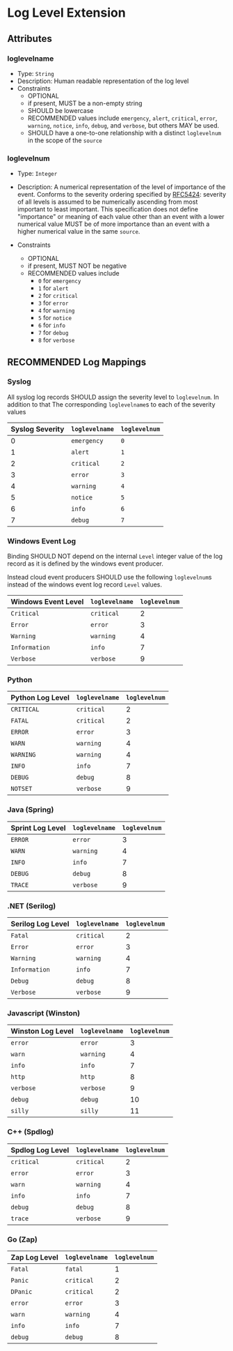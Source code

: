 # Log Level Extension


## Attributes

### loglevelname 

- Type: `String`
- Description: Human readable representation of the log level
- Constraints
  - OPTIONAL
  - if present, MUST be a non-empty string
  - SHOULD be lowercase
  - RECOMMENDED values include `emergency`, `alert`, `critical`, `error`, 
    `warning`, `notice`, `info`, `debug`, and `verbose`, but  others MAY be used.
  - SHOULD have a one-to-one relationship with a distinct `loglevelnum` in the scope of
   the `source`

### loglevelnum 

- Type: `Integer`
- Description: A numerical representation of the level of importance of the event. 
  Conforms to the severity ordering specified by 
  [RFC5424](https://www.rfc-editor.org/rfc/rfc5424.html#section-6.2.1): severity of
  all levels is assumed to be numerically ascending from most important to least
  important.
  This specification does not define "importance" or meaning of each value other than
  an event with a lower numerical value MUST be of more importance than an event with
  a higher numerical value in the same `source`.

- Constraints
  - OPTIONAL
  - if present, MUST NOT be negative
  - RECOMMENDED values include
    - `0` for `emergency`
    - `1` for `alert`
    - `2` for `critical`
    - `3` for `error`
    - `4` for `warning`
    - `5` for `notice`
    - `6` for `info`
    - `7` for `debug`
    - `8` for `verbose`

## RECOMMENDED Log Mappings

### Syslog

All syslog log records SHOULD assign the severity level to `loglevelnum`. 
In addition to that The corresponding `loglevelname`s to each of the severity values

| Syslog Severity | `loglevelname` | `loglevelnum` |
| --------------- | -------------- | ------------- |
| 0               | `emergency`    | `0`           |
| 1               | `alert`        | `1`           |
| 2               | `critical`     | `2`           |
| 3               | `error`        | `3`           |
| 4               | `warning`      | `4`           |
| 5               | `notice`       | `5`           |
| 6               | `info`         | `6`           |
| 7               | `debug`        | `7`           |

### Windows Event Log
Binding SHOULD NOT depend on the internal `Level` integer value of the log 
record as it is defined by the windows event producer. 

Instead cloud event producers SHOULD use the following `loglevelnum`s instead of 
the windows event log record `Level` values.

| Windows Event Level | `loglevelname` | `loglevelnum` |
| ------------------- | -------------- | ------------- |
| `Critical`          | `critical`     | 2             |
| `Error`             | `error`        | 3             |
| `Warning`           | `warning`      | 4             |
| `Information`       | `info`         | 7             |
| `Verbose`           | `verbose`      | 9             |

### Python
| Python Log Level | `loglevelname` | `loglevelnum` |
| ---------------- | -------------- | ------------- |
| `CRITICAL`       | `critical`     | 2             |
| `FATAL`          | `critical`     | 2             |
| `ERROR`          | `error`        | 3             |
| `WARN`           | `warning`      | 4             |
| `WARNING`        | `warning`      | 4             |
| `INFO`           | `info`         | 7             |
| `DEBUG`          | `debug`        | 8             |
| `NOTSET`         | `verbose`      | 9             |

### Java (Spring)
| Sprint Log Level | `loglevelname` | `loglevelnum` |
| ---------------- | -------------- | ------------- |
| `ERROR`          | `error`        | 3             |
| `WARN`           | `warning`      | 4             |
| `INFO`           | `info`         | 7             |
| `DEBUG`          | `debug`        | 8             |
| `TRACE`          | `verbose`      | 9             |

### .NET (Serilog)
| Serilog Log Level | `loglevelname` | `loglevelnum` |
| ----------------- | -------------- | ------------- |
| `Fatal`           | `critical`     | 2             |
| `Error`           | `error`        | 3             |
| `Warning`         | `warning`      | 4             |
| `Information`     | `info`         | 7             |
| `Debug`           | `debug`        | 8             |
| `Verbose`         | `verbose`      | 9             |

### Javascript (Winston)
| Winston Log Level | `loglevelname` | `loglevelnum` |
| ----------------- | -------------- | ------------- |
| `error`           | `error`        | 3             |
| `warn`            | `warning`      | 4             |
| `info`            | `info`         | 7             |
| `http`            | `http`         | 8             |
| `verbose`         | `verbose`      | 9             |
| `debug`           | `debug`        | 10            |
| `silly`           | `silly`        | 11            |

### C++ (Spdlog)
| Spdlog Log Level | `loglevelname` | `loglevelnum` |
| ---------------- | -------------- | ------------- |
| `critical`       | `critical`     | 2             |
| `error`          | `error`        | 3             |
| `warn`           | `warning`      | 4             |
| `info`           | `info`         | 7             |
| `debug`          | `debug`        | 8             |
| `trace`          | `verbose`      | 9             |

### Go (Zap)
| Zap Log Level | `loglevelname` | `loglevelnum` |
| ------------- | -------------- | ------------- |
| `Fatal`       | `fatal`        | 1             |
| `Panic`       | `critical`     | 2             |
| `DPanic`      | `critical`     | 2             |
| `error`       | `error`        | 3             |
| `warn`        | `warning`      | 4             |
| `info`        | `info`         | 7             |
| `debug`       | `debug`        | 8             |